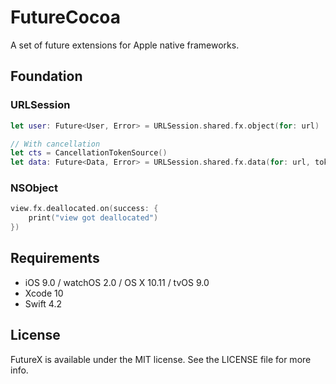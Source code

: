 # FutureCocoa

A set of future extensions for Apple native frameworks.

## Foundation

### URLSession

```swift
let user: Future<User, Error> = URLSession.shared.fx.object(for: url)

// With cancellation
let cts = CancellationTokenSource()
let data: Future<Data, Error> = URLSession.shared.fx.data(for: url, token: cts.token)
```

### NSObject

```swift
view.fx.deallocated.on(success: {
    print("view got deallocated")
})
```

## Requirements

- iOS 9.0 / watchOS 2.0 / OS X 10.11 / tvOS 9.0
- Xcode 10
- Swift 4.2

## License

FutureX is available under the MIT license. See the LICENSE file for more info.
